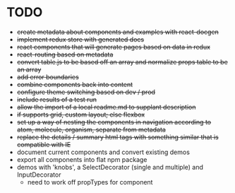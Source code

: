 # TODO
* ~~create metadata about components and examples with react-docgen~~
* ~~implement redux store with generated docs~~
* ~~react components that will generate pages based on data in redux~~
* ~~react-routing based on metadata~~
* ~~convert table.js to be based off an array and normalize props table to be an array~~
* ~~add error boundaries~~
* ~~combine components back into content~~
* ~~configure theme switching based on dev / prod~~
* ~~include results of a test run~~
* ~~allow the import of a local readme.md to supplant description~~
* ~~if supports grid, custom layout; else flexbox~~
* ~~set up a way of nesting the components in navigation according to atom, molecule, organism, separate from metadata~~
* ~~replace the details / summary html tags with something similar that is compatible with IE~~
* document current components and convert existing demos
* export all components into flat npm package
* demos with 'knobs', a SelectDecorator (single and multiple) and InputDecorator
  * need to work off propTypes for component

